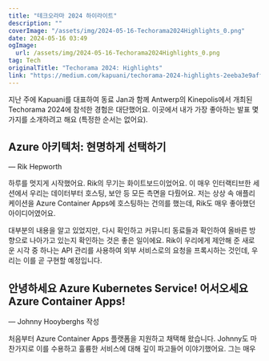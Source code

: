 ```yaml
---
title: "테크오라마 2024 하이라이트"
description: ""
coverImage: "/assets/img/2024-05-16-Techorama2024Highlights_0.png"
date: 2024-05-16 03:49
ogImage: 
  url: /assets/img/2024-05-16-Techorama2024Highlights_0.png
tag: Tech
originalTitle: "Techorama 2024: Highlights"
link: "https://medium.com/kapuani/techorama-2024-highlights-2eeba3e9aff2"
---
```



지난 주에 Kapuani를 대표하여 동료 Jan과 함께 Antwerp의 Kinepolis에서 개최된 Techorama 2024에 참석한 경험은 대단했어요. 이곳에서 내가 가장 좋아하는 발표 몇 가지를 소개하려고 해요 (특정한 순서는 없어요).

## Azure 아키텍처: 현명하게 선택하기

— Rik Hepworth

하루를 멋지게 시작했어요. Rik의 무기는 화이트보드이었어요. 이 매우 인터랙티브한 세션에서 우리는 데이터부터 호스팅, 보안 등 모든 측면을 다뤘어요. 저는 상상 속 애플리케이션을 Azure Container Apps에 호스팅하는 건의를 했는데, Rik도 매우 좋아했던 아이디어였어요.



대부분의 내용을 알고 있었지만, 다시 확인하고 커뮤니티 동료들과 확인하여 올바른 방향으로 나아가고 있는지 확인하는 것은 좋은 일이에요. Rik이 우리에게 제안해 준 새로운 시각 중 하나는 API 관리를 사용하여 외부 서비스로의 요청을 프록시하는 것인데, 우리는 이를 곧 구현할 예정입니다.

## 안녕하세요 Azure Kubernetes Service! 어서오세요 Azure Container Apps!

— Johnny Hooyberghs 작성

처음부터 Azure Container Apps 플랫폼을 지원하고 채택해 왔습니다. Johnny도 마찬가지로 이를 수용하고 훌륭한 서비스에 대해 깊이 파고들어 이야기했어요. 그는 매우 중요한 질문을 던졌습니다:



팀의 소형부터 중간 규모까지 다양한 팀이 쿠버네티스를 채택하지만 그 결정의 결과를 충분히 고려하지 않고 있습니다. 쿠버네티스 플랫폼을 사랑하고 많은 전문 지식을 쌓아왔지만, 우리는 고객들에게 먼저 대안을 고려할 것을 권장합니다.

Johnny가 제안한 것처럼, Azure Container Apps는 쿠버네티스에 좋은 대안입니다. 이 서비스는 쿠버네티스 플랫폼 위에 구축된 추상화 계층이며, KEDA, Dapr, Envoy 등의 기타 오픈 소스 도구들과 통합되어 있습니다. 비교적 간단하며 팀의 속도를 가속화시키며 기본 인프라의 유지보수가 필요하지 않습니다.

심지어 .Net Aspire에 대해 자세히 살펴보았는데, 로컬 개발에 적합한 훌륭한 도구이며, Azure 개발자 CLI(azd)를 사용하여 Azure Container Apps로 배포할 수 있습니다(비 프로덕션 환경에서). 데모/콘셉트 증명 시나리오에서 매우 편리합니다.

Markdown 포맷의 표는 아래와 같습니다:

| 기존 방식 | Kubernetes | Azure Container Apps |
|--------------|--------------|---------------------|
| 특징 | 복잡함, 전문 지식 필요 | 간단함, 유지보수 필요 X |
| 통합된 도구 | KEDA, Dapr, Envoy 등 | - |



## 남은 부분 이론 소개

— Barry O'Reilly

남은 부분 이론은 우리에게 소프트웨어 시스템을 과학적 방법으로 설계하고 복잡성 과학을 활용하여 불확실성을 관리하는 것을 디자인 프로세스의 기본 요소로 만드는 새로운 관점을 제공했습니다.

결국 이 설계자들도 그것을 몰랐지만, Barry가 조사한 결과, 그들을 다른 사람들과 구분 짓는 요소를 발견했습니다. 바로 그들이 복잡성과 불확실성에 접근하는 방식이었습니다.



이론적 배경 이후에, 그는 전기 자동차 충전소 형태의 훌륭한 예시를 제시했습니다. 이 예시에서 그는 몇 가지 간단한 질문이 시스템에 영향을 미칠 수 있는 특정 `스트레서스(stressors)`를 밝힐 수 있다는 것을 보여주었습니다. 더 많은 스트레서스에 대처할수록 시스템이 더 강건해지고, 미래에 문제가 발생해도 이미 해결책이 있을 수 있다는 점을 깨달을 겁니다.

## Microsoft Azure API Management을 활용한 견고한 API Landscape 구축

— Tom Kerkhove 작성

우리는 Tom Kerkhove를 오랫동안 큰 팬으로 지내 왔습니다. 그는 Kubernetes 이벤트 중심 자동 확장(KEDA) 오픈 소스 프로젝트를 유저들이 일상적으로 사용합니다. 따라서, Techorama에서 그를 발표하고 있는 걸 보게 되어 기쁩니다.



이번 실습에서 Tom은 Azure Api Management가 제공하는 복원력 기능에 대해 깊이 파고들었습니다. 그는 여러 지역을 지원하는 APIM 인스턴스를 설정하는 방법과, 여러 지역에 걸쳐 Azure가 제공하는 로드 밸런싱을 사용하거나 트래픽 관리자 인스턴스와 각 배포된 게이트웨이 인스턴스의 지역 엔드포인트를 결합하여 사용자 정의 규칙 또는 가중치를 생성할 수 있다는 것을 보여 주었습니다.

Tom은 Api Management 정책 내의 속도 제한 및 회로 차단 기능을 보여 주었으며, Azure Load Testing 도구를 사용하여 수백만 건의 요청을 몇 분 동안 시뮬레이션하는 데모를 제공했습니다.